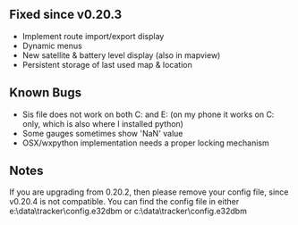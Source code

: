 ## Fixed since v0.20.3 ##
  * Implement route import/export display
  * Dynamic menus
  * New satellite & battery level display (also in mapview)
  * Persistent storage of last used map & location

## Known Bugs ##
  * Sis file does not work on both C: and E: (on my phone it works on C: only, which is also where I installed python)
  * Some gauges sometimes show 'NaN' value
  * OSX/wxpython implementation needs a proper locking mechanism

## Notes ##
If you are upgrading from 0.20.2, then please remove your config file, since v0.20.4
is not compatible.
You can find the config file in either
e:\data\tracker\config.e32dbm
or
c:\data\tracker\config.e32dbm